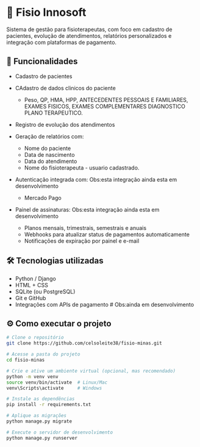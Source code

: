 # 🧠 Fisio Innosoft

Sistema de gestão para fisioterapeutas, com foco em cadastro de pacientes, evolução de atendimentos, relatórios personalizados e integração com plataformas de pagamento.

## 🚀 Funcionalidades

- Cadastro de pacientes
- CAdastro de dados clinicos do paciente
   - Peso, QP, HMA, HPP, ANTECEDENTES PESSOAIS E FAMILIARES, EXAMES FISICOS, EXAMES COMPLEMENTARES DIAGNOSTICO PLANO TERAPEUTICO.
- Registro de evolução dos atendimentos
- Geração de relatórios com:
  - Nome do paciente
  - Data de nascimento
  - Data do atendimento
  - Nome do fisioterapeuta - usuario cadastrado.
  
- Autenticação integrada com: Obs:esta integração ainda esta em desenvolvimento
   - Mercado Pago
- Painel de assinaturas: Obs:esta integração ainda esta em desenvolvimento
  - Planos mensais, trimestrais, semestrais e anuais
  - Webhooks para atualizar status de pagamentos automaticamente
  - Notificações de expiração por painel e e-mail

## 🛠️ Tecnologias utilizadas

- Python / Django
- HTML + CSS
- SQLite (ou PostgreSQL)
- Git e GitHub
- Integrações com APIs de pagamento # Obs:ainda em desenvolvimento

## ⚙️ Como executar o projeto

```bash
# Clone o repositório
git clone https://github.com/celsoleite38/fisio-minas.git

# Acesse a pasta do projeto
cd fisio-minas

# Crie e ative um ambiente virtual (opcional, mas recomendado)
python -m venv venv
source venv/bin/activate  # Linux/Mac
venv\Scripts\activate     # Windows

# Instale as dependências
pip install -r requirements.txt

# Aplique as migrações
python manage.py migrate

# Execute o servidor de desenvolvimento
python manage.py runserver
